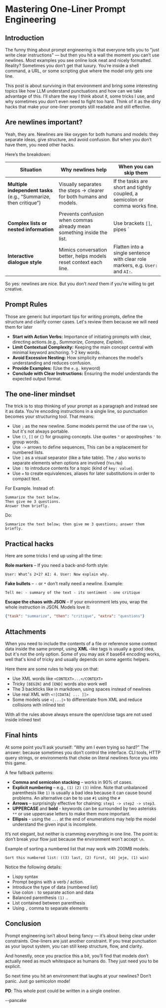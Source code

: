 # Mastering One-Liner Prompt Engineering

## Introduction

The funny thing about prompt engineering is that everyone tells you to "just write clear instructions" — but then you hit a wall the moment you can’t use newlines. Most examples you see online look neat and nicely formatted. Reality? Sometimes you don’t get that luxury. You’re inside a shell command, a URL, or some scripting glue where the model only gets one line.

This post is about surviving in that environment and bring some interesting topics like how LLM understand punctuations and how can we take advantage of this. I’ll share the way I think about it, some tricks I use, and why sometimes you don’t even need to fight too hard. Think of it as the dirty hacks that make your one-liner prompts still readable and still effective.

## Are newlines important?

Yeah, they are. Newlines are like oxygen for both humans and models: they separate ideas, give structure, and avoid confusion. But when you don’t have them, you need other hacks.

Here’s the breakdown:

| Situation | Why newlines help | When you can skip them |
|-----------|------------------|------------------------|
| **Multiple independent tasks** (e.g., “Summarize, then critique”) | Visually separates the steps → clearer for both humans and models. | If the tasks are short and tightly coupled, a semicolon or comma works fine. |
| **Complex lists or nested information** | Prevents confusion when commas already mean something inside the list. | Use brackets `[]`, pipes `|`, or even `->` arrows instead. |
| **Interactive dialogue style** | Mimics conversation better, helps models reset context each line. | Flatten into a single sentence with clear role markers, e.g. `User:` and `AI:`. |

So yes: newlines are nice. But you don’t *need* them if you’re willing to get creative.

## Prompt Rules

Those are generic but important tips for writing prompts, define the structure and clarify corner cases. Let's review them because we will need them for later

- **Start with Action Verbs:** Importance of initiating prompts with clear, directing actions.(e.g., *Summarize, Compare, Explain*).
- **Limit Contextual Complexity:** Keeping the main concept central with minimal keyword anchoring. 1-2 key words.
- **Avoid Excessive Nesting:** How simplicity enhances the model's understanding and reduces confusion.
- **Provide Examples:** (Use the `e.g.` keyword)
- **Conclude with Clear Instructions:** Ensuring the model understands the expected output format.

## The one-liner mindset

The trick is to stop thinking of your prompt as a paragraph and instead see it as data. You’re encoding instructions in a single line, so punctuation becomes your structuring tool. That means:

- Use `;` as the new newline. Some models permit the use of the raw `\n`, but it's not always portable.
- Use `()`, `[]` or `{}` for grouping concepts. Use quotes `"` or apostrophes `'` to group words.
- Use `->` arrows to define sequences, This can be a replacement for numbered lists.
- Use `|` as a visual separator (like a fake table). The `/` also works to separate elements when options are involved (`Yes/No`)
- Use `:` to introduce contents for a topic (kind of `key: value`).
- Use `=` to create equivalences, aliases for later substitutions in order to compact text.

For Example. Instead of:

```text
Summarize the text below.
Then give me 3 questions.
Answer them briefly.
```
Do:

```text
Summarize the text below; then give me 3 questions; answer them briefly.
```

## Practical hacks

Here are some tricks I end up using all the time:

**Role markers** – If you need a back-and-forth style:

```console
User: What’s 2+2? AI: 4. User: Now explain why.
```

**Fake bullets** – `-` or `*` don’t really need a newline. Example:

```console
Tell me: - summary of the text - its sentiment - one critique
```

**Escape the chaos with JSON** – If your environment lets you, wrap the whole instruction in JSON. Models love it:

```json
{"task": "summarize", "then": "critique", "extra": "questions"}
```

## Attachments

When you need to include the contents of a file or reference some context data inside the same prompt, using **XML** -like tags is usually a good idea, but it's not the only option. Some of you may ask if base64 encoding works, well that's kind of tricky and usually depends on some agentic helpers.

Here there are some rules to help you on that:

* Use XML words like `<CONTEXT>...</CONTEXT>`
* Tricky `[BEGIN]` and `[END]` words also work well
* The 3 backticks like in markdown, using spaces instead of newlines
* Use real XML with `<![CDATA[ ... ]]>`
* Some models use `<|...|>` to differentiate from XML and reduce collisions with inlined text

With all the rules above always ensure the open/close tags are not used inside inlined text

## Final hints

At some point you’ll ask yourself: “Why am I even trying so hard?” The answer: because sometimes you don’t control the interface. CLI tools, HTTP query strings, or environments that choke on literal newlines force you into this game.

A few fallback patterns:

- **Comma and semicolon stacking** – works in 90% of cases.
- **Explicit numbering** – e.g., `(1)` `(2)` `(3)` inline. Note that unbalanced parenthesis like `1)` is usually a bad idea because it can cause bound problems. An alternative can be to use `#1` using the `#`
- **Arrows** – surprisingly effective for chaining: `step1 -> step2 -> step3`.
- **UPPERCASE** and **bold** - keywords can be surrounded by two asterisks `**` or use uppercase letters to make them more important.
- **Ellipsis** - using the `...` at the end of enumerations may help the model understand the given input is incomplete.

It’s not elegant, but neither is cramming everything in one line. The point is: don’t break your flow just because the environment won’t accept `\n`.

Example of sorting a numbered list that may work with 200MB models.

`Sort this numbered list: ((3) last, (2) first, (4) jeje, (1) win)`

Notice the following details: 

* Lispy syntax
* Prompt begins with a verb / action.
* Introduce the type of data (numbered list)
* Use colon `:` to separate action and data
* Balanced parenthesis `(1)` ..
* List contained between parenthesis
* Using `,` comma to separate elements

## Conclusion

Prompt engineering isn’t about being fancy — it’s about being clear under constraints. One-liners are just another constraint. If you treat punctuation as your layout system, you can still keep structure, flow, and clarity.

And honestly, once you practice this a bit, you’ll find that models don’t actually need as much whitespace as humans do. They just need you to be explicit.

So next time you hit an environment that laughs at your newlines? Don’t panic. Just go semicolon mode!

**PD**: This whole post could be written in a single oneliner.

--pancake

